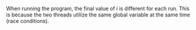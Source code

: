 When running the program, the final value of i is different for each run. This is because the two threads utilize the same global variable at the same time (race conditions).